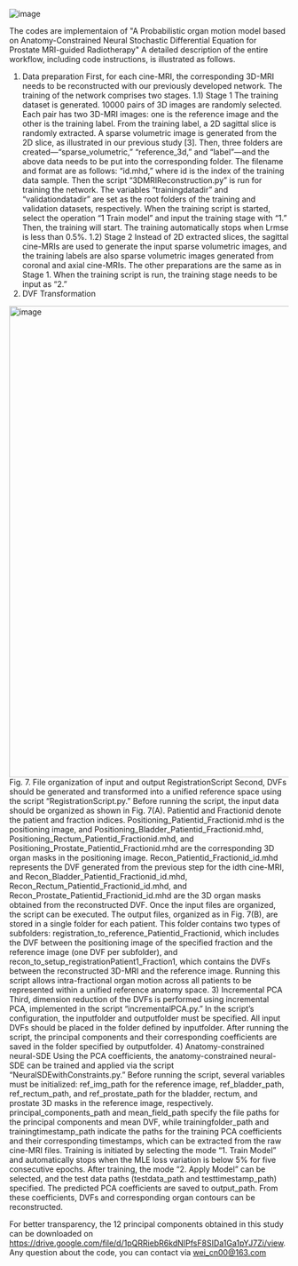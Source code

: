 
![image](https://github.com/user-attachments/assets/03aff302-666b-4929-b2ed-0fec34cb3929)


The codes are  implementaion of "A Probabilistic organ motion model based on Anatomy-Constrained Neural Stochastic Differential Equation for Prostate MRI-guided Radiotherapy"
A detailed description of the entire workflow, including code instructions, is illustrated as follows.
1)	Data preparation
First, for each cine-MRI, the corresponding 3D-MRI needs to be reconstructed with our previously developed network. The training of the network comprises two stages.
1.1)	 Stage 1
The training dataset is generated. 10000 pairs of 3D images are randomly selected. Each pair has two 3D-MRI images: one is the reference image and the other is the training label. From the training label, a 2D sagittal slice is randomly extracted. A sparse volumetric image is generated from the 2D slice, as illustrated in our previous study [3]. Then, three folders are created—“sparse_volumetric,” “reference_3d,” and “label”—and the above data needs to be put into the corresponding folder. The filename and format are as follows: “id.mhd,” where id is the index of the training data sample. Then the script “3DMRIReconstruction.py” is run for training the network. The variables “trainingdatadir” and “validationdatadir” are set as the root folders of the training and validation datasets, respectively. When the training script is started, select the operation “1 Train model” and input the training stage with “1.” Then, the training will start. The training automatically stops when Lrmse is less than 0.5%. 
1.2)	 Stage 2
Instead of 2D extracted slices, the sagittal cine-MRIs are used to generate the input sparse volumetric images, and the training labels are also sparse volumetric images generated from coronal and axial cine-MRIs. The other preparations are the same as in Stage 1. When the training script is run, the training stage needs to be input as “2.”
2)	DVF Transformation
 <img width="666" height="849" alt="image" src="https://github.com/user-attachments/assets/87769058-9e47-4ff1-9563-7e9291180453" />
Fig. 7. File organization of input and output RegistrationScript 
Second, DVFs should be generated and transformed into a unified reference space using the script “RegistrationScript.py.” Before running the script, the input data should be organized as shown in Fig. 7(A). Patientid and Fractionid denote the patient and fraction indices. Positioning_Patientid_Fractionid.mhd is the positioning image, and Positioning_Bladder_Patientid_Fractionid.mhd, Positioning_Rectum_Patientid_Fractionid.mhd, and Positioning_Prostate_Patientid_Fractionid.mhd are the corresponding 3D organ masks in the positioning image. Recon_Patientid_Fractionid_id.mhd represents the DVF generated from the previous step for the idth cine-MRI, and Recon_Bladder_Patientid_Fractionid_id.mhd, Recon_Rectum_Patientid_Fractionid_id.mhd, and Recon_Prostate_Patientid_Fractionid_id.mhd are the 3D organ masks obtained from the reconstructed DVF. Once the input files are organized, the script can be executed. The output files, organized as in Fig. 7(B), are stored in a single folder for each patient. This folder contains two types of subfolders: registration_to_reference_Patientid_Fractionid, which includes the DVF between the positioning image of the specified fraction and the reference image (one DVF per subfolder), and recon_to_setup_registrationPatient1_Fraction1, which contains the DVFs between the reconstructed 3D-MRI and the reference image. Running this script allows intra-fractional organ motion across all patients to be represented within a unified reference anatomy space.
3)	Incremental PCA
Third, dimension reduction of the DVFs is performed using incremental PCA, implemented in the script “incrementalPCA.py.” In the script’s configuration, the inputfolder and outputfolder must be specified. All input DVFs should be placed in the folder defined by inputfolder. After running the script, the principal components and their corresponding coefficients are saved in the folder specified by outputfolder.
4)	Anatomy-constrained neural-SDE
Using the PCA coefficients, the anatomy-constrained neural-SDE can be trained and applied via the script “NeuralSDEwithConstraints.py.” Before running the script, several variables must be initialized: ref_img_path for the reference image, ref_bladder_path, ref_rectum_path, and ref_prostate_path for the bladder, rectum, and prostate 3D masks in the reference image, respectively. principal_components_path and mean_field_path specify the file paths for the principal components and mean DVF, while trainingfolder_path and trainingtimestamp_path indicate the paths for the training PCA coefficients and their corresponding timestamps, which can be extracted from the raw cine-MRI files. Training is initiated by selecting the mode “1. Train Model” and automatically stops when the MLE loss variation is below 5% for five consecutive epochs. After training, the mode “2. Apply Model” can be selected, and the test data paths (testdata_path and testtimestamp_path) specified. The predicted PCA coefficients are saved to output_path. From these coefficients, DVFs and corresponding organ contours can be reconstructed.

For better transparency, the 12 principal components obtained in this study can be downloaded on https://drive.google.com/file/d/1pQRRiebR6kdNIPfsF8SIDa1Ga1pYJ7Zi/view.
Any question about the code, you can contact via wei_cn00@163.com
                        
